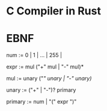 # C Compiler in Rust

# EBNF
num
    := 0 | 1 | ... | 255 |

expr
    := mul ("+" mul | "-" mul)*

mul
    := unary ("*" unary | "-" unary)*

unary
    := ("+" | "-")? primary

primary
    := num | "(" expr ")"
